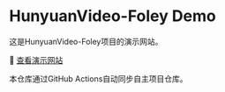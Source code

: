 # HunyuanVideo-Foley Demo

这是HunyuanVideo-Foley项目的演示网站。

🔗 [查看演示网站](https://SzczesnyS.github.io/hunyuanvideo-foley)

本仓库通过GitHub Actions自动同步自主项目仓库。

